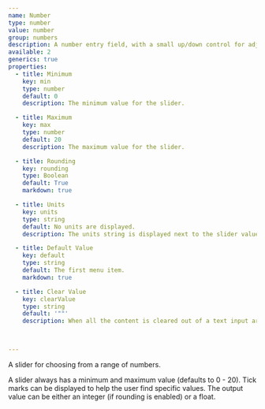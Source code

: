 ```yaml
---
name: Number
type: number
value: number
group: numbers
description: A number entry field, with a small up/down control for adjustment.
available: 2
generics: true
properties:
  - title: Minimum
    key: min
    type: number
    default: 0
    description: The minimum value for the slider.

  - title: Maximum
    key: max
    type: number
    default: 20
    description: The maximum value for the slider.

  - title: Rounding
    key: rounding
    type: Boolean
    default: True
    markdown: true

  - title: Units
    key: units
    type: string
    default: No units are displayed.
    description: The units string is displayed next to the slider value. The units is strictly for the user interface, it will not be included in template output value.

  - title: Default Value
    key: default
    type: string
    default: The first menu item.
    markdown: true

  - title: Clear Value
    key: clearValue
    type: string
    default: '""'
    description: When all the content is cleared out of a text input area (the user deletes all the text), the control will automatically fill with this value. This is useful for applications where a non-empty string is required.

    

---
```


A slider for choosing from a range of numbers. 

A slider always has a minimum and maximum value (defaults to 0 - 20). Tick marks can be displayed to help the user find specific values. The output value can be either an integer (if rounding is enabled) or a float.